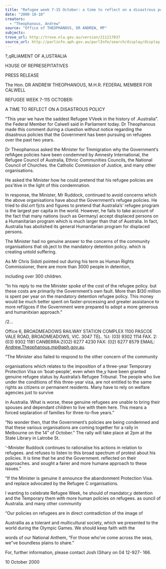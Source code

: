 ```yaml
---
title: "Refugee week 7-15 October: a time to reflect on a disastrous policy."
date: "2000-10-10"
creators:
  - "Theophanous, Andrew"
source: "Office of THEOPHANOUS, DR ANDREW, MP"
subjects:
trove_url: http://trove.nla.gov.au/version/211217837
source_url: http://parlinfo.aph.gov.au/parlInfo/search/display/display.w3p;query=Id%3A%22media/pressrel/R0L26%22
---
```


  ?,qRLIAMENT OF A,USTRALIA 

  H3USE OF REPRESEPITATIVES 

  PRESS RELEASE 

  The Hon. DR ANDREW THEOPHANOUS, M.H.R.   FEDERAL MEMBER FOR CALWELL 

  REFUGEE WEEK 7-115 OCTOBER: 

  A TIME TO REFLECT ON A DISASTROUS POLICY 

  “This year we have the saddest Refugee VVeek in the history of .Australia”.   the Federal Member for Calwell said in Parliament today. Dr Theophanous   made this comment during a cluestion without notice regarding the disastrous   policies that the Government has been pursuing on refugees over the past two   years. 

  Dr Theophanous asked the Minister for Tmmigration why the Government‘s   refiAgee policies have been condemned by Amnesty International, the Refugee   Council of Australia, Ethnic Communities Councils, the National Council of   Churches. the Catholic Commission of Justice, and many other organisations. 

  He asked the Minister how he could pretend that his refugee policies are   pos’itive in the light of this condemnation. 

  In response, the Minister, Mr Ruddock, continued to avoid concerns which the   above organisations have about the Government’s refugee policies. He tried to   disl.ort fjcts and figures to pretend that Australia’s’ refugee program is the   largest per capita in the world. However, he fails to take account of the fact that   many nations (such as Germany) accept displaced persons on a Humanitarian   program which is much larger than that of Australia. In fact, Australia has   abolished its general Humanitarian program for displaced persons. 

  The Minister had no genuine answer to the concerns of the community   organisations that ob.ject to the mandatory detention policy. which is creating   untold suffering. 

  As Mr Chris Sidoti pointed out during his term as Human   Rights Commissioner, there are more than 3000 people in detention, 

  including over 300 children. 

  “In his reply to me the Minister spoke of the cost of the refugee policy. but   these costs are primarily the Government’s own fault. More than $I30 million   is spent per year on the mandatory detention refugee policy. This money   would be much better spent on faster-processing and greater assistance to more   ref\lgces if the Government were prepared to adopt a more generous and   humanitxian approach.” 

  /2... 

  Office 6, BROADMEADOWS RAILWAY STATION COMPLEX   1100 PASCOE VALE ROAD, BROADMEADOWS, VIC. 3047   TEL. %t: (03) 9302 1114 FAX. 2: (03) 9302 1181 CANBERRA:Z(O2) 6277 4230 FAX: (02) 6277 8579   EMAIL: Andrew.Theophanous.mp@aph.gov.au. 

  “The Minister also failed to respond to the other concern of the community 

  organisations which relates to the imposition of a three-year Temporary   Protection Visa on ‘boat-people’, even when the,y have been granted genuine   refugee status by Australia’s Refugee Tribunal. The people who live under the   conditions of this three-year visa, are not entitled to the same rights as citizens   or permanent residents. Many have to rely on welfare agencies just to survive 

  in Australia. What is worse, these genuine refugees are unable to bring their   spouses and dependant children to live with them here. This means a forced   sepIaration of families for three-to-five years.” 

  “No wonder then, that the Government’s policies are being condemned and that   these various organisations are coming together for a rally in Melbourne on the   14” of October.” The rally will take place at 2pm at the State Library in   Latrobe St. 

  ‘-Minister Ruddock continues to rationalise his actions in relation to refugees.   and refuses to listen to this broad spectrum of protest about his policies. It is   time that he and the Government. reflected on their approaches. and sought a   fairer and more humane approach to these issues.” 

  “If the Minister is genuine it   announce the abandonment   Protection Visa. and replace   advocated by the Refugee C   organisations. 

  I wanting to celebrate Refugee Week, he should   of mandator,y detention and the Temporary   them with more human policies on refugees. as   ouncil of Australia. and many other community 

  “Our policies on refugees are in direct contradiction of the image of 

  Australlia as a tolerant and multicultural society, which we presented to   the world during the Olympic Games. We should keep faith with the 

  words of our National Anthem, “For those who’ve come across the seas,   we”ve boundless plains to share.” 

  For, further information, please contact Josh I3ihary on 04 12-927- 166. 

  10 October 2000 


